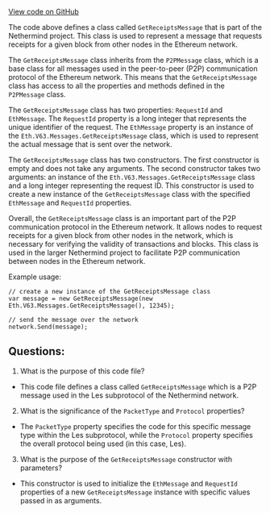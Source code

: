 [View code on GitHub](https://github.com/NethermindEth/nethermind/src/Nethermind/Nethermind.Network/P2P/Subprotocols/Les/Messages/GetReceiptsMessage.cs)

The code above defines a class called `GetReceiptsMessage` that is part of the Nethermind project. This class is used to represent a message that requests receipts for a given block from other nodes in the Ethereum network. 

The `GetReceiptsMessage` class inherits from the `P2PMessage` class, which is a base class for all messages used in the peer-to-peer (P2P) communication protocol of the Ethereum network. This means that the `GetReceiptsMessage` class has access to all the properties and methods defined in the `P2PMessage` class.

The `GetReceiptsMessage` class has two properties: `RequestId` and `EthMessage`. The `RequestId` property is a long integer that represents the unique identifier of the request. The `EthMessage` property is an instance of the `Eth.V63.Messages.GetReceiptsMessage` class, which is used to represent the actual message that is sent over the network.

The `GetReceiptsMessage` class has two constructors. The first constructor is empty and does not take any arguments. The second constructor takes two arguments: an instance of the `Eth.V63.Messages.GetReceiptsMessage` class and a long integer representing the request ID. This constructor is used to create a new instance of the `GetReceiptsMessage` class with the specified `EthMessage` and `RequestId` properties.

Overall, the `GetReceiptsMessage` class is an important part of the P2P communication protocol in the Ethereum network. It allows nodes to request receipts for a given block from other nodes in the network, which is necessary for verifying the validity of transactions and blocks. This class is used in the larger Nethermind project to facilitate P2P communication between nodes in the Ethereum network. 

Example usage:

```
// create a new instance of the GetReceiptsMessage class
var message = new GetReceiptsMessage(new Eth.V63.Messages.GetReceiptsMessage(), 12345);

// send the message over the network
network.Send(message);
```
## Questions: 
 1. What is the purpose of this code file?
- This code file defines a class called `GetReceiptsMessage` which is a P2P message used in the Les subprotocol of the Nethermind network.

2. What is the significance of the `PacketType` and `Protocol` properties?
- The `PacketType` property specifies the code for this specific message type within the Les subprotocol, while the `Protocol` property specifies the overall protocol being used (in this case, Les).

3. What is the purpose of the `GetReceiptsMessage` constructor with parameters?
- This constructor is used to initialize the `EthMessage` and `RequestId` properties of a new `GetReceiptsMessage` instance with specific values passed in as arguments.